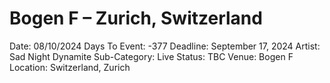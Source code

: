 # Bogen F – Zurich, Switzerland

Date: 08/10/2024
Days To Event: -377
Deadline: September 17, 2024
Artist: Sad Night Dynamite
Sub-Category: Live
Status: TBC
Venue: Bogen F
Location: Switzerland, Zurich